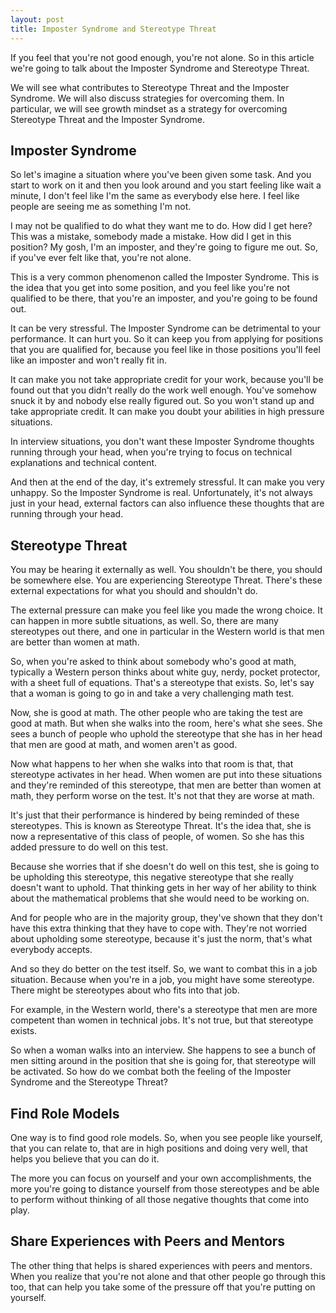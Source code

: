 ```yaml
---
layout: post
title: Imposter Syndrome and Stereotype Threat
---
```


If you feel that you're not good enough, you're not alone. So in this article we're going to talk about the Imposter Syndrome and Stereotype Threat.

We will see what contributes to Stereotype Threat and the Imposter Syndrome. We will also discuss strategies for overcoming them. In particular, we will see growth mindset as a strategy for overcoming Stereotype Threat and the Imposter Syndrome.

## Imposter Syndrome

So let's imagine a situation where you've been given some task. And you start to work on it and then you look around and you start feeling like wait a minute, I don't feel like I'm the same as everybody else here. I feel like people are seeing me as something I'm not. 

I may not be qualified to do what they want me to do. How did I get here? This was a mistake, somebody made a mistake. How did I get in this position? My gosh, I'm an imposter, and they're going to figure me out. So, if you've ever felt like that, you're not alone.

This is a very common phenomenon called the Imposter Syndrome. This is the idea that you get into some position, and you feel like you're not qualified to be there, that you're an imposter, and you're going to be found out.

It can be very stressful. The Imposter Syndrome can be detrimental to your performance. It can hurt you. So it can keep you from applying for positions that you are qualified for, because you feel like in those positions you'll feel like an imposter and won't really fit in.

It can make you not take appropriate credit for your work, because you'll be found out that you didn't really do the work well enough. You've somehow snuck it by and nobody else really figured out. So you won't stand up and take appropriate credit. It can make you doubt your abilities in high pressure situations.

In interview situations, you don't want these Imposter Syndrome thoughts running through your head, when you're trying to focus on technical explanations and technical content. 

And then at the end of the day, it's extremely stressful. It can  make you very unhappy. So the Imposter Syndrome is real. Unfortunately, it's not always just in your head, external factors can also influence these thoughts that are running through your head.

## Stereotype Threat

You may be hearing it externally as well. You shouldn't be there, you should be somewhere else. You are experiencing Stereotype Threat. There's these external expectations for what you should and shouldn't do.

The external pressure can make you feel like you made the wrong choice. It can happen in more subtle situations, as well. So, there are many stereotypes out there, and one in particular in the Western world is that men are better than women at math. 

So, when you're asked to think about somebody who's good at math, typically a Western person thinks about white guy, nerdy, pocket protector, with a sheet full of equations. That's a stereotype that exists. So, let's say that a woman is going to go in and take a very challenging math test.

Now, she is good at math. The other people who are taking the test are good at math. But when she walks into the room, here's what she sees. She sees a bunch of people who uphold the stereotype that she has in her head that men are good at math, and women aren't as good. 

Now what happens to her when she walks into that room is that, that stereotype activates in her head. When women are put into these situations and they're reminded of this stereotype, that men are better than women at math, they perform worse on the test. It's not that they are worse at math.

It's just that their performance is hindered by being reminded of these stereotypes. This is known as Stereotype Threat. It's the idea that, she is now a representative of this class of people, of women. So she has this added pressure to do well on this test. 

Because she worries that if she doesn't do well on this test, she is going to be upholding this stereotype, this negative stereotype that she really doesn't want to uphold. That thinking gets in her way of her ability to think about the mathematical problems that she would need to be working on.

And for people who are in the majority group, they've shown that they don't have this extra thinking that they have to cope with. They're not worried about upholding some stereotype, because it's just the norm, that's what everybody accepts. 

And so they do better on the test itself. So, we want to combat this in a job situation. Because when you're in a job, you might have some stereotype. There might be stereotypes about who fits into that job.

For example, in the Western world, there's a stereotype that men are more competent than women in technical jobs. It's not true, but that stereotype exists. 

So when a woman walks into an interview. She happens to see a bunch of men sitting around in the position that she is going for, that stereotype will be activated. So how do we combat both the feeling of the Imposter Syndrome and the Stereotype Threat?

## Find Role Models

One way is to find good role models. So, when you see people like yourself, that you can relate to, that are in high positions and doing very well, that helps you believe that you can do it. 

The more you can focus on yourself and your own accomplishments, the more you're going to distance yourself from those stereotypes and be able to perform without thinking of all those negative thoughts that come into play. 

## Share Experiences with Peers and Mentors

The other thing that helps is shared experiences with peers and mentors. When you realize that you're not alone and that other people go through this too, that can help you take some of the pressure off that you're putting on yourself.
